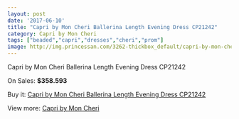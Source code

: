 ```yaml
---
layout: post
date: '2017-06-10'
title: "Capri by Mon Cheri Ballerina Length Evening Dress CP21242"
category: Capri by Mon Cheri
tags: ["beaded","capri","dresses","cheri","prom"]
image: http://img.princessan.com/3262-thickbox_default/capri-by-mon-cheri-ballerina-length-evening-dress-cp21242.jpg
---
```

Capri by Mon Cheri Ballerina Length Evening Dress CP21242

On Sales: **$358.593**
<a href="https://www.princessan.com/en/capri-by-mon-cheri/1512-capri-by-mon-cheri-ballerina-length-evening-dress-cp21242.html"><amp-img layout="responsive" width="600" height="600" src="//img.princessan.com/3262-thickbox_default/capri-by-mon-cheri-ballerina-length-evening-dress-cp21242.jpg" alt="Capri by Mon Cheri Ballerina Length Evening Dress CP21242 0" /></a>
<a href="https://www.princessan.com/en/capri-by-mon-cheri/1512-capri-by-mon-cheri-ballerina-length-evening-dress-cp21242.html"><amp-img layout="responsive" width="600" height="600" src="//img.princessan.com/3264-thickbox_default/capri-by-mon-cheri-ballerina-length-evening-dress-cp21242.jpg" alt="Capri by Mon Cheri Ballerina Length Evening Dress CP21242 1" /></a>
<a href="https://www.princessan.com/en/capri-by-mon-cheri/1512-capri-by-mon-cheri-ballerina-length-evening-dress-cp21242.html"><amp-img layout="responsive" width="600" height="600" src="//img.princessan.com/3263-thickbox_default/capri-by-mon-cheri-ballerina-length-evening-dress-cp21242.jpg" alt="Capri by Mon Cheri Ballerina Length Evening Dress CP21242 2" /></a>

Buy it: [Capri by Mon Cheri Ballerina Length Evening Dress CP21242](https://www.princessan.com/en/capri-by-mon-cheri/1512-capri-by-mon-cheri-ballerina-length-evening-dress-cp21242.html "Capri by Mon Cheri Ballerina Length Evening Dress CP21242")

View more: [Capri by Mon Cheri](https://www.princessan.com/en/13-capri-by-mon-cheri "Capri by Mon Cheri")